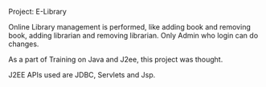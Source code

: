Project: E-Library

Online Library management is performed, like adding book and removing book, adding librarian and removing librarian. Only Admin who login can do changes.

As a part of Training on Java and J2ee, this project was thought. 

J2EE APIs used are JDBC, Servlets and Jsp.


